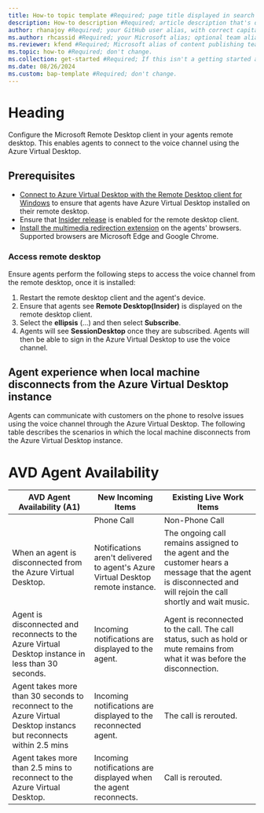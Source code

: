 ```yaml
---
title: How-to topic template #Required; page title displayed in search results. Don't enclose in quotation marks.
description: How-to description #Required; article description that's displayed in search results. Don't enclose in quotation marks. Do end with a period.
author: rhanajoy #Required; your GitHub user alias, with correct capitalization.
ms.author: rhcassid #Required; your Microsoft alias; optional team alias.
ms.reviewer: kfend #Required; Microsoft alias of content publishing team member.
ms.topic: how-to #Required; don't change.
ms.collection: get-started #Required; If this isn't a getting started article, don't remove the attribute, but leave the value blank. The values for this attribute will be updated over time.
ms.date: 08/26/2024
ms.custom: bap-template #Required; don't change.
---
```


<!--Remove all the comments in this template before you sign-off or merge to the main branch.-->

<!--This template provides the basic structure of a how-to article. See [Write a how-to topic](write-a how-to.md) in the contributor guide. To provide feedback on this template contact [bace feedback](mailto:templateswg@microsoft.com).-->

<!--H1. Required. Pick an H1 that clearly conveys the task the user will complete.-->
# Heading

Configure the Microsoft Remote Desktop client in your agents remote desktop. This enables agents to connect to the voice channel using the Azure Virtual Desktop. 

## Prerequisites

- [Connect to Azure Virtual Desktop with the Remote Desktop client for Windows](/azure/virtual-desktop/users/connect-windows?pivots=remote-desktop-msi#download-and-install-the-remote-desktop-client-msi) to ensure that agents have Azure Virtual Desktop installed on their remote desktop.
- Ensure that [Insider release](/azure/virtual-desktop/users/client-features-windows?pivots=remote-desktop-msi#enable-insider-releases) is enabled for the remote desktop client.
- [Install the multimedia redirection extension](/azure/virtual-desktop/multimedia-redirection) on the agents' browsers. Supported browsers are Microsoft Edge and Google Chrome.

### Access remote desktop

Ensure agents perform the following steps to access the voice channel from the remote desktop, once it is installed:

1. Restart the remote desktop client and the agent's device.
1. Ensure that agents see **Remote Desktop(Insider)** is displayed on the remote desktop client.
1. Select the **ellipsis** (…) and then select **Subscribe**. 
1. Agents will see **SessionDesktop** once they are subscribed. Agents will then be able to sign in the Azure Virtual Desktop to use the voice channel.

## Agent experience when local machine disconnects from the Azure Virtual Desktop instance

Agents can communicate with customers on the phone to resolve issues using the voice channel through the Azure Virtual Desktop. The following table describes the scenarios in which the local machine disconnects from the Azure Virtual Desktop instance.

# AVD Agent Availability

| AVD Agent Availability (A1)                | New Incoming Items                                 | Existing Live Work Items                                                                                       |
|--------------------------------------------|---------------------------------------------------|---------------------------------------------------------------------------------------------------------------|
|                                            | Phone Call                                        | Non-Phone Call                                                                                                 | Active Consult (Primary - A1)                                                                                  | Active Consult (Consulting Agent – A2)                                                                          | Transfer in Flight                                                                                               |
| When an agent is disconnected from the Azure Virtual Desktop.    | Notifications aren't delivered to agent's Azure Virtual Desktop remote instance. | The ongoing call remains assigned to the agent and the customer hears a message that the agent is disconnected and will rejoin the call shortly and wait music. | Non-voice conversations remain assigned to agent. If the agent is in a chat conversation that is converted to a voice or video, then the voice or video call ends. | The secondary agent hears a message that the primary agent is disonnected.                                                   | The call ends for the secondary agent.         |                                                              |
| Agent is disconnected and reconnects to the Azure Virtual Desktop instance in less than 30 seconds. | Incoming notifications are displayed to the agent.  | Agent is reconnected to the call. The call status, such as hold or mute remains from what it was before the disconnection.                   | The primary agent is reconnected to the conversation.                                                              | Primary agent rejoins the call. The call status remains the same from what it was before the disconnection.             | The call ends for the secondary agent.                  | Call is transferred. The agent is reconnected to the call if the transfer fails.                                                                      |
| Agent takes more than 30 seconds to reconnect to the Azure Virtual Desktop instancs but reconnects within 2.5 mins | Incoming notifications are displayed to the reconnected agent. | The call is rerouted.                                             | Agent rejoins the conversation.                                                                                                         | Call gets rerouted to a different agent and the consult ends. The customer remains on hold                           | Call ends for the secondary agent.                                  | Call rerouted if transfer fails.                                                                                 |
| Agent takes more than 2.5 mins to reconnect to the Azure Virtual Desktop.   | Incoming notifications are displayed when the agent reconnects.  | Call is rerouted.                                                                                              | Conversation is rerouted                                                                                               | N/A                                                                                                             | Consult ends for the secondary agent.                                          | Call is rerouted.                                      |